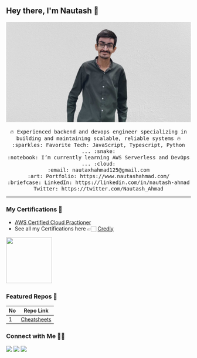 ## Hey there, I'm Nautash 👋

<p align="center"><img src="https://github.com/n4u77i/n4u77i/blob/master/167232036492.png"></p>
<!--  <hr></hr> -->

<p align="center">
  <samp>
    🔥 Experienced backend and devops engineer specializing in building and maintaining scalable, reliable systems 🔥 <br>
    :sparkles: Favorite Tech: JavaScript, Typescript, Python ... :snake: <br>
    :notebook: I’m currently learning AWS Serverless and DevOps ... :cloud: <br>
    :email:	nautaxhahmad125@gmail.com <br>
    :art: Portfolio: https://www.nautashahmad.com/ <br>
    :briefcase: LinkedIn: https://linkedin.com/in/nautash-ahmad <br>
                Twitter: https://twitter.com/Nautash_Ahmad
  </samp>
</p>

<hr></hr>


###  **My Certifications 🏅**
- [AWS Certified Cloud Practioner](https://www.credly.com/badges/a9d6b567-24b6-44bc-a4c8-b9f814db3962/)
- See all my Certifications here 👉🏻 [Credly](https://www.credly.com/users/nautash-ahmad/badges)
<p align="left">
  <img src="https://images.credly.com/size/340x340/images/00634f82-b07f-4bbd-a6bb-53de397fc3a6/image.png" width="125" height="125">
</p>

### Featured Repos 🌟

| No  | Repo Link |
| --- | ----------- |
| 1 | [Cheatsheets ](https://github.com/n4u77i/Cheatsheets) |

### **Connect with Me 🤝🏻**

<p align="left">
  <a href="https://www.linkedin.com/in/nautash-ahmad/"><img src="https://img.shields.io/badge/-Nautash%20Ahmad-0077B5?style=flat&logo=Linkedin&logoColor=white"/></a>
  <a href="mailto:nautaxhahmad125@gmail.com"><img src="https://img.shields.io/badge/-Nautash%20Ahmad-D14836?style=flat&logo=Gmail&logoColor=white"/></a>
  <a href="https://leetcode.com/Nautash/"><img src="https://img.shields.io/badge/-Nautash-00000?style=flat&logo=Leetcode&logoColor=yellow"/></a>
</p>
